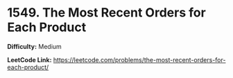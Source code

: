 # 1549. The Most Recent Orders for Each Product

**Difficulty:** Medium

**LeetCode Link:** https://leetcode.com/problems/the-most-recent-orders-for-each-product/

